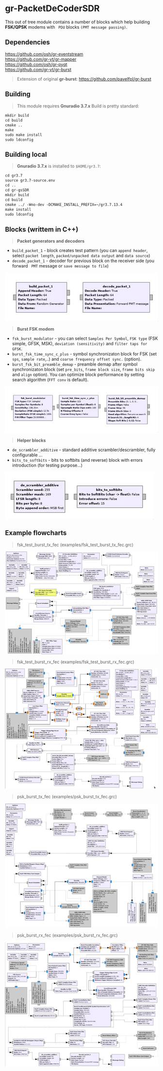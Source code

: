 # gr-PacketDeCoderSDR

This out of tree module contains a number of blocks which help building **FSK/QPSK**  modems with ` PDU`  blocks `(PMT message passing)`.

## Dependencies

https://github.com/osh/gr-eventstream  
https://github.com/gr-vt/gr-mapper  
https://github.com/osh/gr-pyqt  
https://github.com/gr-vt/gr-burst  

> Extension of original **gr-burst**:
> https://github.com/pavelfpl/gr-burst

## Building
>This module requires **Gnuradio 3.7.x**
>Build is pretty standard:
```
mkdir build
cd build
cmake ..
make
sudo make install
sudo ldconfig
```
## Building local

>**Gnuradio 3.7.x** is installed to `$HOME/gr3.7`:

```
cd gr3.7
source gr3.7-source.env
cd ..
cd gr-gsSDR
mkdir build 
cd build
cmake ../ -Wno-dev -DCMAKE_INSTALL_PREFIX=~/gr3.7.13.4 
make install
sudo ldconfig
```

## Blocks (writtem in C++)
>  **Packet generators and decoders** 

- `build_packet_1` - block creates test pattern (you can `append header`,  select `packet length`, `packed/unpacked data output` and `data source`)
- `decode_packet_1` - decoder for previous block on the receiver side (you forward ` PMT`  message or `save message to file`)

![Group 1](https://github.com/pavelfpl/gr-PacketDeCoderSDR/blob/master/packet_build_decode.png)

>  **Burst FSK modem** 

- `fsk_burst_modulator` - you can select `Samples Per Symbol`, `FSK type` (FSK simple, GFSK, MSK), `deviation (sensitivity)` and `filter taps for GFSK`.
- `burst_fsk_time_sync_c_plus` -  symbol synchronizaton block for FSK (set `sps`, `sample rate`,..) and `coarse frequency offset sync.`  (option).
- `burst_fsk_bit_preamble_demap` - preamble demap after symbol synchronizaton block (set `pre_bits`, `frame block size`, `frame bits skip` and `align` option). You can optimize block performance by setting search algorithm (`FFT conv` is default). 

![Group 2](https://github.com/pavelfpl/gr-PacketDeCoderSDR/blob/master/fsk_modem_blocks.png)

>  **Helper blocks** 

- `de_scrambler_additive` - standard additive scrambler/descrambler, fully configurable ...
- `bits_to_softbits` - bits to softbits (and reverse) block with errors introduction (for testing purpose...) 

![Group 3](https://github.com/pavelfpl/gr-PacketDeCoderSDR/blob/master/scrambler_soft_bits.png)

## Example flowcharts

> fsk_test_burst_tx_fec (examples/fsk_test_burst_tx_fec.grc)

![FSK TX](https://github.com/pavelfpl/gr-PacketDeCoderSDR/blob/master/fsk_test_burst_tx_fec.png)

> fsk_test_burst_rx_fec (examples/fsk_test_burst_rx_fec.grc)

![FSK RX](https://github.com/pavelfpl/gr-PacketDeCoderSDR/blob/master/fsk_test_burst_rx_fec.png)

> psk_burst_tx_fec (examples/psk_burst_tx_fec.grc)

![PSK TX](https://github.com/pavelfpl/gr-PacketDeCoderSDR/blob/master/psk_burst_tx_fec.png)

> psk_burst_rx_fec (examples/psk_burst_rx_fec.grc)

![PSK RX](https://github.com/pavelfpl/gr-PacketDeCoderSDR/blob/master/psk_burst_rx_fec.png)

